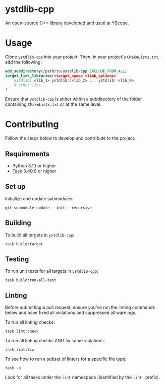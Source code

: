 ystdlib-cpp
===================================
An open-source C++ library developed and used at YScope.

# Usage
Clone `ystdlib-cpp` into your project. Then, in your project's `CMakeLists.txt`, add the following:
```cmake
add_subdirectory(/path/to/ystdlib-cpp EXCLUDE_FROM_ALL)
target_link_libraries(<target_name> <link_options>
    ystdlib::<lib_1> ystdlib::<lib_2> ... ystdlib::<lib_N>
    # other libs...
)
```
Ensure that `ystdlib-cpp` is either within a subdirectory of the folder containing `CMakeLists.txt`
or at the same level.

# Contributing
Follow the steps below to develop and contribute to the project.

## Requirements
* Python 3.10 or higher
* [Task] 3.40.0 or higher

## Set up
Initialize and update submodules:
```shell
git submodule update --init --recursive
```

## Building
To build all targets in `ystdlib-cpp`:
```shell
task build:target
```

## Testing
To run unit tests for all targets in `ystdlib-cpp`:
```shell
task build:run-all-test
```

## Linting
Before submitting a pull request, ensure you’ve run the linting commands below and have fixed all
violations and suppressed all warnings.

To run all linting checks:
```shell
task lint:check
```

To run all linting checks AND fix some violations:
```shell
task lint:fix
```

To see how to run a subset of linters for a specific file type:
```shell
task -a
```
Look for all tasks under the `lint` namespace (identified by the `lint:` prefix).

[Task]: https://taskfile.dev

